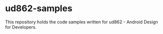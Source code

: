 # ud862-samples

This repository holds the code samples written for ud862 - Android Design for Developers.
